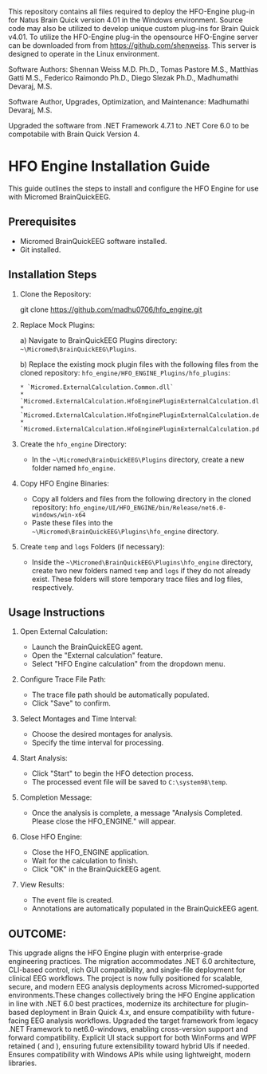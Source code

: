 This repository contains all files required to deploy the HFO-Engine plug-in for Natus Brain Quick version 4.01 in the Windows environment. Source code may also be utilized to develop unique custom plug-ins for Brain Quick v4.01. To utilize the HFO-Engine plug-in the opensource HFO-Engine server can be downloaded from from https://github.com/shenweiss. This server is designed to operate in the Linux environment.

Software Authors: Shennan Weiss M.D. Ph.D., Tomas Pastore M.S., Matthias Gatti M.S., Federico Raimondo Ph.D., Diego Slezak Ph.D., Madhumathi Devaraj, M.S.

Software Author, Upgrades, Optimization, and Maintenance: Madhumathi Devaraj, M.S.

Upgraded the software from .NET Framework 4.7.1 to .NET Core 6.0 to be compotabile with Brain Quick Version 4.

# HFO Engine Installation Guide

This guide outlines the steps to install and configure the HFO Engine for use with Micromed BrainQuickEEG.

## Prerequisites

* Micromed BrainQuickEEG software installed.
* Git installed.

## Installation Steps

1.  Clone the Repository:
   
    git clone https://github.com/madhu0706/hfo_engine.git

2.  Replace Mock Plugins:
   
    a) Navigate to BrainQuickEEG Plugins directory: `~\Micromed\BrainQuickEEG\Plugins`.
    
    b) Replace the existing mock plugin files with the following files from the cloned repository: `hfo_engine/HFO_ENGINE_Plugins/hfo_plugins`:
    
        * `Micromed.ExternalCalculation.Common.dll`
        * `Micromed.ExternalCalculation.HfoEnginePluginExternalCalculation.dll`
        * `Micromed.ExternalCalculation.HfoEnginePluginExternalCalculation.deps.json`
        * `Micromed.ExternalCalculation.HfoEnginePluginExternalCalculation.pdb`

4.  Create the `hfo_engine` Directory:
    * In the `~\Micromed\BrainQuickEEG\Plugins` directory, create a new folder named `hfo_engine`.

5.  Copy HFO Engine Binaries:
    * Copy all folders and files from the following directory in the cloned repository: `hfo_engine/UI/HFO_ENGINE/bin/Release/net6.0-windows/win-x64`
    * Paste these files into the `~\Micromed\BrainQuickEEG\Plugins\hfo_engine` directory.

6.  Create `temp` and `logs` Folders (if necessary):
    * Inside the `~\Micromed\BrainQuickEEG\Plugins\hfo_engine` directory, create two new folders named `temp` and `logs` if they do not already exist. These folders will store temporary trace files and log files, respectively.

## Usage Instructions

1.  Open External Calculation:
    * Launch the BrainQuickEEG agent.
    * Open the "External calculation" feature.
    * Select "HFO Engine calculation" from the dropdown menu.
      
2.  Configure Trace File Path:
    * The trace file path should be automatically populated.
    * Click "Save" to confirm.
      
3.  Select Montages and Time Interval:
    * Choose the desired montages for analysis.
    * Specify the time interval for processing.
      
4.  Start Analysis:
    * Click "Start" to begin the HFO detection process.
    * The processed event file will be saved to `C:\system98\temp`.

5.  Completion Message:
    * Once the analysis is complete, a message "Analysis Completed. Please close the HFO_ENGINE." will appear.
      
6.  Close HFO Engine:
    * Close the HFO_ENGINE application.
    * Wait for the calculation to finish.
    * Click "OK" in the BrainQuickEEG agent.
      
7.  View Results:
    * The event file is created.
    * Annotations are automatically populated in the BrainQuickEEG agent.

## OUTCOME:

This upgrade aligns the HFO Engine plugin with enterprise-grade engineering practices. The migration accommodates .NET 6.0 architecture, CLI-based control, rich GUI compatibility, and single-file deployment for clinical EEG workflows. The project is now fully positioned for scalable, secure, and modern EEG analysis deployments across Micromed-supported environments.These changes collectively bring the HFO Engine application in line with .NET 6.0 best practices, modernize its architecture for plugin-based deployment in Brain Quick 4.x, and ensure compatibility with future-facing EEG analysis workflows. Upgraded the target framework from legacy .NET Framework to net6.0-windows, enabling cross-version support and forward compatibility. Explicit UI stack support for both WinForms and WPF retained (<UseWindowsForms> and <UseWPF>), ensuring future extensibility toward hybrid UIs if needed. Ensures compatibility with Windows APIs while using lightweight, modern libraries. 

